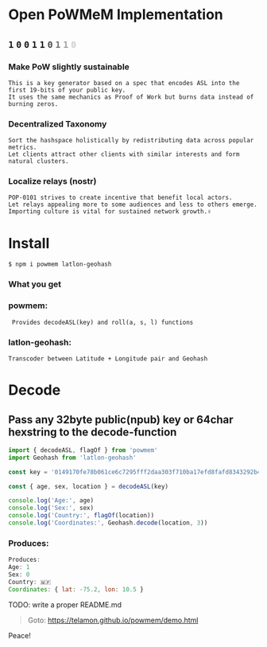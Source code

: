 

# Open PoWMeM Implementation
  <section>
      <h2 id="bitviz">
        <span class="au"><code>1</code> <code>0</code></span>
        <span class="ag"><code>0</code> <code>1</code></span>
        <span class="cu">
          <code style="opacity: 1;">1</code>
          <code style="opacity: 0.8;">0</code>
          <code style="opacity: 0.6;">1</code>
          <code style="opacity: 0.4;">1</code>
          <code style="opacity: 0.2;">0</code>
        </span>
      </h2>
    </section>

### Make PoW slightly sustainable
```
This is a key generator based on a spec that encodes ASL into the first 19-bits of your public key.
It uses the same mechanics as Proof of Work but burns data instead of burning zeros.
```
### Decentralized Taxonomy
```
Sort the hashspace holistically by redistributing data across popular metrics.
Let clients attract other clients with similar interests and form natural clusters.
```
### Localize relays (nostr)
```
POP-0101 strives to create incentive that benefit local actors.
Let relays appealing more to some audiences and less to others emerge.
Importing culture is vital for sustained network growth.✌️
```


# Install
```
$ npm i powmem latlon-geohash
```

### What you get
### powmem:
```
 Provides decodeASL(key) and roll(a, s, l) functions
```

### latlon-geohash:
```
Transcoder between Latitude + Longitude pair and Geohash
```

# Decode
## Pass any 32byte public(npub) key or 64char hexstring to the decode-function
```javascript
import { decodeASL, flagOf } from 'powmem'
import Geohash from 'latlon-geohash'

const key = '0149170fe78b061ce6c7295fff2daa303f710ba17efd8fafd8343292b4295e84'

const { age, sex, location } = decodeASL(key)

console.log('Age:', age)
console.log('Sex:', sex)
console.log('Country:', flagOf(location))
console.log('Coordinates:', Geohash.decode(location, 3))
```
### Produces:

```javascript
Produces:
Age: 1
Sex: 0
Country: 🇲🇫
Coordinates: { lat: -75.2, lon: 10.5 }
```


TODO: write a proper README.md




>Goto: https://telamon.github.io/powmem/demo.html




Peace!
